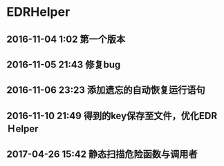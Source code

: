 # EDRHelper

## 2016-11-04 1:02  第一个版本
## 2016-11-05 21:43 修复bug
## 2016-11-06 23:23 添加遗忘的自动恢复运行语句
## 2016-11-10 21:49 得到的key保存至文件，优化EDRＨelper
## 2017-04-26 15:42 静态扫描危险函数与调用者